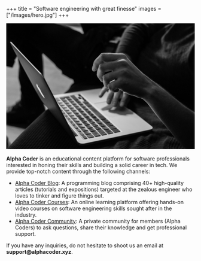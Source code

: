 +++
title = "Software engineering with great finesse"
images = ["/images/hero.jpg"]
+++

![](/images/hero.jpg)

__Alpha Coder__ is an educational content platform for software professionals interested in honing their skills and building a solid career in tech. We provide top-notch content through the following channels:

- [Alpha Coder Blog](/blog/): A programming blog comprising 40+ high-quality articles (tutorials and expositions) targeted at the zealous engineer who loves to tinker and figure things out.
- [Alpha Coder Courses](https://courses.alphacoder.xyz): An online learning platform offering hands-on video courses on software engineering skills sought after in the industry.
- [Alpha Coder Community](https://community.alphacoder.xyz): A private community for members (Alpha Coders) to ask questions, share their knowledge and get professional support.

If you have any inquiries, do not hesitate to shoot us an email at __support@alphacoder.xyz__.
